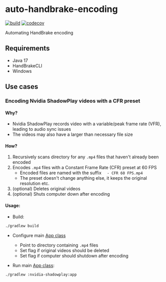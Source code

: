# auto-handbrake-encoding

[![build](https://github.com/wilmol/auto-handbrake-encoding/workflows/build/badge.svg?event=push)](https://github.com/wilmol/auto-handbrake-encoding/actions?query=workflow%3Abuild)
[![codecov](https://codecov.io/gh/wilmol/auto-handbrake-encoding/branch/main/graph/badge.svg)](https://codecov.io/gh/wilmol/auto-handbrake-encoding)

Automating HandBrake encoding

## Requirements

- Java 17
- HandBrakeCLI
- Windows

## Use cases

### Encoding Nvidia ShadowPlay videos with a CFR preset

#### Why?

- Nvidia ShadowPlay records video with a variable/peak frame rate (VFR), leading to audio sync issues
- The videos may also have a larger than necessary file size

#### How?

1. Recursively scans directory for any `.mp4` files that haven't already been encoded
2. Encodes `.mp4` files with a Constant Frame Rate (CFR) preset at 60 FPS
    - Encoded files are named with the suffix `  - CFR 60 FPS.mp4`
    - The preset doesn't change anything else, it keeps the original resolution etc.
3. (optional) Deletes original videos
4. (optional) Shuts computer down after encoding

#### Usage:

- Build:

```bash
./gradlew build
```

- Configure main [App class](nvidia-shadowplay/src/main/java/com/wilmol/handbrake/nvidia/shadowplay/App.java)
    - Point to directory containing `.mp4` files
    - Set flag if original videos should be deleted
    - Set flag if computer should shutdown after encoding


- Run main [App class](nvidia-shadowplay/src/main/java/com/wilmol/handbrake/nvidia/shadowplay/App.java):

```bash
./gradlew :nvidia-shadowplay:app
```
